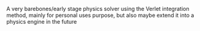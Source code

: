 A very barebones/early stage physics solver using the Verlet integration method, mainly for personal uses purpose, but also maybe extend it into a physics engine in the future
